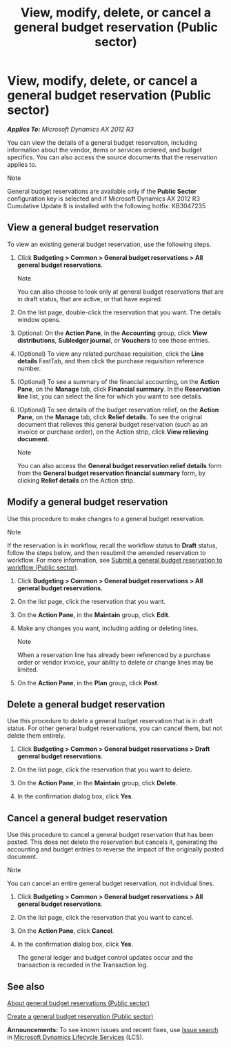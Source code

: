 ﻿---
title: View, modify, delete, or cancel a general budget reservation (Public sector)
TOCTitle: View, modify, delete, or cancel a general budget reservation (Public sector)
ms:assetid: aa9220f9-5e69-4cd4-a3f1-2bd98cf480ea
ms:mtpsurl: https://technet.microsoft.com/en-us/library/Dn792459(v=AX.60)
ms:contentKeyID: 65205504
ms.date: 03/25/2015
mtps_version: v=AX.60
f1_keywords:
- public sector
- budget reservation
- Forms.BudgetReservationListPage_PSN
- Forms.BudgetReservationTable_PSN
- budget reservations
- general budget reservation
- general budget reservations
- budget reservation cancellation
- budget reservation changes
- budget reservation deletion
- budget reservation edits
- budget reservation views
- general budget reservation views
- general budget reservation edits
- general budget reservation cancellation
- general budget reservation deletion
- general budget reservation changes
---

# View, modify, delete, or cancel a general budget reservation (Public sector) 


_**Applies To:** Microsoft Dynamics AX 2012 R3_

You can view the details of a general budget reservation, including information about the vendor, items or services ordered, and budget specifics. You can also access the source documents that the reservation applies to.


> [!NOTE]
> <P>General budget reservations are available only if the <STRONG>Public Sector</STRONG> configuration key is selected and if Microsoft Dynamics AX 2012 R3 Cumulative Update 8 is installed with the following hotfix: KB3047235</P>



## View a general budget reservation

To view an existing general budget reservation, use the following steps.

1.  Click **Budgeting \> Common \> General budget reservations \> All general budget reservations**.
    

    > [!NOTE]
    > <P>You can also choose to look only at general budget reservations that are in draft status, that are active, or that have expired.</P>



2.  On the list page, double-click the reservation that you want. The details window opens.

3.  Optional: On the **Action Pane**, in the **Accounting** group, click **View distributions**, **Subledger journal**, or **Vouchers** to see those entries.

4.  (Optional) To view any related purchase requisition, click the **Line details** FastTab, and then click the purchase requisition reference number.

5.  (Optional) To see a summary of the financial accounting, on the **Action Pane**, on the **Manage** tab, click **Financial summary**. In the **Reservation line** list, you can select the line for which you want to see details.

6.  (Optional) To see details of the budget reservation relief, on the **Action Pane**, on the **Manage** tab, click **Relief details**. To see the original document that relieves this general budget reservation (such as an invoice or purchase order), on the Action strip, click **View relieving document**.
    

    > [!NOTE]
    > <P>You can also access the <STRONG>General budget reservation relief details</STRONG> form from the <STRONG>General budget reservation financial summary</STRONG> form, by clicking <STRONG>Relief details</STRONG> on the Action strip.</P>



## Modify a general budget reservation

Use this procedure to make changes to a general budget reservation.


> [!NOTE]
> <P>If the reservation is in workflow, recall the workflow status to <STRONG>Draft</STRONG> status, follow the steps below, and then resubmit the amended reservation to workflow. For more information, see <A href="submit-a-general-budget-reservation-to-workflow-public-sector.md">Submit a general budget reservation to workflow (Public sector)</A>.</P>



1.  Click **Budgeting \> Common \> General budget reservations \> All general budget reservations**.

2.  On the list page, click the reservation that you want.

3.  On the **Action Pane**, in the **Maintain** group, click **Edit**.

4.  Make any changes you want, including adding or deleting lines.
    

    > [!NOTE]
    > <P>When a reservation line has already been referenced by a purchase order or vendor invoice, your ability to delete or change lines may be limited.</P>



5.  On the **Action Pane**, in the **Plan** group, click **Post**.

## Delete a general budget reservation

Use this procedure to delete a general budget reservation that is in draft status. For other general budget reservations, you can cancel them, but not delete them entirely.

1.  Click **Budgeting \> Common \> General budget reservations \> Draft general budget reservations**.

2.  On the list page, click the reservation that you want to delete.

3.  On the **Action Pane**, in the **Maintain** group, click **Delete**.

4.  In the confirmation dialog box, click **Yes**.

## Cancel a general budget reservation

Use this procedure to cancel a general budget reservation that has been posted. This does not delete the reservation but cancels it, generating the accounting and budget entries to reverse the impact of the originally posted document.


> [!NOTE]
> <P>You can cancel an entire general budget reservation, not individual lines.</P>



1.  Click **Budgeting \> Common \> General budget reservations \> All general budget reservations**.

2.  On the list page, click the reservation that you want to cancel.

3.  On the **Action Pane**, click **Cancel**.

4.  In the confirmation dialog box, click **Yes**.
    
    The general ledger and budget control updates occur and the transaction is recorded in the Transaction log.

## See also

[About general budget reservations (Public sector)](about-general-budget-reservations-public-sector.md)

[Create a general budget reservation (Public sector)](create-a-general-budget-reservation-public-sector.md)

  
**Announcements:** To see known issues and recent fixes, use [Issue search](http://go.microsoft.com/fwlink/?linkid=389258) in [Microsoft Dynamics Lifecycle Services](http://go.microsoft.com/fwlink/?linkid=306505) (LCS).

